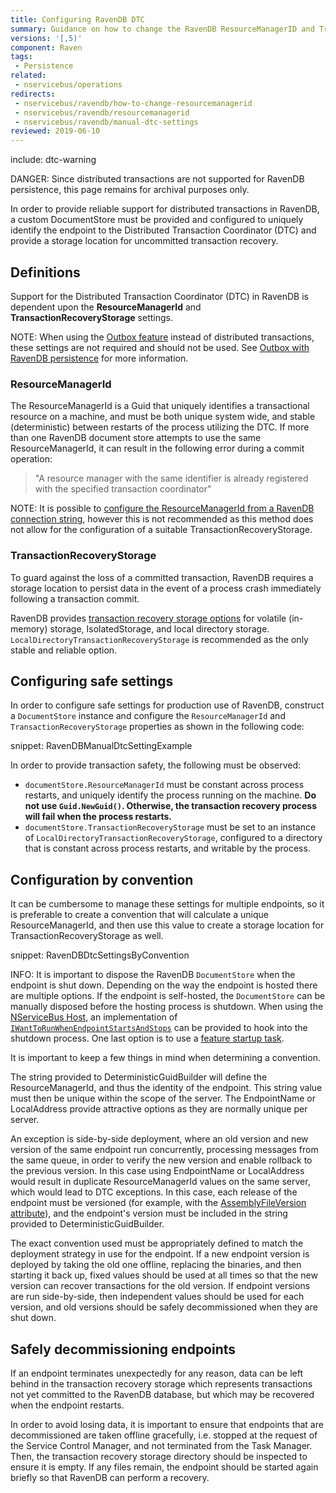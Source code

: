 ```yaml
---
title: Configuring RavenDB DTC
summary: Guidance on how to change the RavenDB ResourceManagerID and TransactionRecoveryStorage.
versions: '[,5)'
component: Raven
tags:
 - Persistence
related:
 - nservicebus/operations
redirects:
 - nservicebus/ravendb/how-to-change-resourcemanagerid
 - nservicebus/ravendb/resourcemanagerid
 - nservicebus/ravendb/manual-dtc-settings
reviewed: 2019-06-10
---
```


include: dtc-warning

DANGER: Since distributed transactions are not supported for RavenDB persistence, this page remains for archival purposes only.

In order to provide reliable support for distributed transactions in RavenDB, a custom DocumentStore must be provided and configured to uniquely identify the endpoint to the Distributed Transaction Coordinator (DTC) and provide a storage location for uncommitted transaction recovery.


## Definitions

Support for the Distributed Transaction Coordinator (DTC) in RavenDB is dependent upon the **ResourceManagerId** and **TransactionRecoveryStorage** settings.

NOTE: When using the [Outbox feature](/nservicebus/outbox/) instead of distributed transactions, these settings are not required and should not be used. See [Outbox with RavenDB persistence](/persistence/ravendb/outbox.md) for more information.


### ResourceManagerId

The ResourceManagerId is a Guid that uniquely identifies a transactional resource on a machine, and must be both unique system wide, and stable (deterministic) between restarts of the process utilizing the DTC. If more than one RavenDB document store attempts to use the same ResourceManagerId, it can result in the following error during a commit operation:

> "A resource manager with the same identifier is already registered with the specified transaction coordinator"

NOTE: It is possible to [configure the ResourceManagerId from a RavenDB connection string](https://ravendb.net/docs/search/3.0/csharp?searchTerm=connection-string), however this is not recommended as this method does not allow for the configuration of a suitable TransactionRecoveryStorage.


### TransactionRecoveryStorage

To guard against the loss of a committed transaction, RavenDB requires a storage location to persist data in the event of a process crash immediately following a transaction commit.

RavenDB provides [transaction recovery storage options](https://ravendb.net/docs/search/3.0/csharp?searchTerm=TransactionRecoveryStorage) for volatile (in-memory) storage, IsolatedStorage, and local directory storage. `LocalDirectoryTransactionRecoveryStorage` is recommended as the only stable and reliable option.


## Configuring safe settings

In order to configure safe settings for production use of RavenDB, construct a `DocumentStore` instance and configure the `ResourceManagerId` and `TransactionRecoveryStorage` properties as shown in the following code:

snippet: RavenDBManualDtcSettingExample

In order to provide transaction safety, the following must be observed:

 * `documentStore.ResourceManagerId` must be constant across process restarts, and uniquely identify the process running on the machine. **Do not use `Guid.NewGuid()`. Otherwise, the transaction recovery process will fail when the process restarts.**
 * `documentStore.TransactionRecoveryStorage` must be set to an instance of `LocalDirectoryTransactionRecoveryStorage`, configured to a directory that is constant across process restarts, and writable by the process.


## Configuration by convention

It can be cumbersome to manage these settings for multiple endpoints, so it is preferable to create a convention that will calculate a unique ResourceManagerId, and then use this value to create a storage location for TransactionRecoveryStorage as well.

snippet: RavenDBDtcSettingsByConvention

INFO: It is important to dispose the RavenDB `DocumentStore` when the endpoint is shut down. Depending on the way the endpoint is hosted there are multiple options. If the endpoint is self-hosted, the `DocumentStore` can be manually disposed before the hosting process is shutdown. When using the [NServiceBus Host](/nservicebus/hosting/nservicebus-host/), an implementation of [`IWantToRunWhenEndpointStartsAndStops`](/nservicebus/hosting/nservicebus-host/#when-endpoint-instance-starts-and-stops) can be provided to hook into the shutdown process. One last option is to use a [feature startup task](/nservicebus/pipeline/features.md#feature-startup-tasks).

It is important to keep a few things in mind when determining a convention.

The string provided to DeterministicGuidBuilder will define the ResourceManagerId, and thus the identity of the endpoint. This string value must then be unique within the scope of the server. The EndpointName or LocalAddress provide attractive options as they are normally unique per server.

An exception is side-by-side deployment, where an old version and new version of the same endpoint run concurrently, processing messages from the same queue, in order to verify the new version and enable rollback to the previous version. In this case using EndpointName or LocalAddress would result in duplicate ResourceManagerId values on the same server, which would lead to DTC exceptions. In this case, each release of the endpoint must be versioned (for example, with the [AssemblyFileVersion attribute](https://msdn.microsoft.com/en-us/library/system.reflection.assemblyfileversionattribute.aspx)), and the endpoint's version must be included in the string provided to DeterministicGuidBuilder.

The exact convention used must be appropriately defined to match the deployment strategy in use for the endpoint. If a new endpoint version is deployed by taking the old one offline, replacing the binaries, and then starting it back up, fixed values should be used at all times so that the new version can recover transactions for the old version. If endpoint versions are run side-by-side, then independent values should be used for each version, and old versions should be safely decommissioned when they are shut down.


## Safely decommissioning endpoints

If an endpoint terminates unexpectedly for any reason, data can be left behind in the transaction recovery storage which represents transactions not yet committed to the RavenDB database, but which may be recovered when the endpoint restarts.

In order to avoid losing data, it is important to ensure that endpoints that are decommissioned are taken offline gracefully, i.e. stopped at the request of the Service Control Manager, and not terminated from the Task Manager. Then, the transaction recovery storage directory should be inspected to ensure it is empty. If any files remain, the endpoint should be started again briefly so that RavenDB can perform a recovery.
